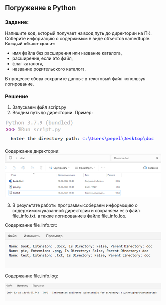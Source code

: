 ## Погружение в Python
### Задание:

Напишите код, который получает на вход путь до директории на ПК. 
Соберите информацию о содержимом в виде объектов namedtuple.
Каждый объект хранит:
- имя файла без расширения или название каталога,
- расширение, если это файл,
- флаг каталога,
- название родительского каталога.

В процессе сбора сохраните данные в текстовый файл используя логирование.

### Решение

1. Запускаем файл script.py
2. Вводим путь до директории. Пример:
   
![Задание](/1.png)

Содержание директории:
![Задание](/2.png)

3. В результате работы программы собераем информацию о содержимом указанной директории и сохраняем ее в файл file_info.txt, а также логирование в файле file_info.log.

Содержание file_info.txt:

![Задание](/3.png)


Содержание file_info.log:

![Задание](/4.png)
